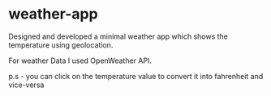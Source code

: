 # weather-app
Designed and developed a minimal weather app which shows the temperature using geolocation.

For weather Data I used OpenWeather API.

p.s - you can click on the temperature value to convert it into fahrenheit and vice-versa
